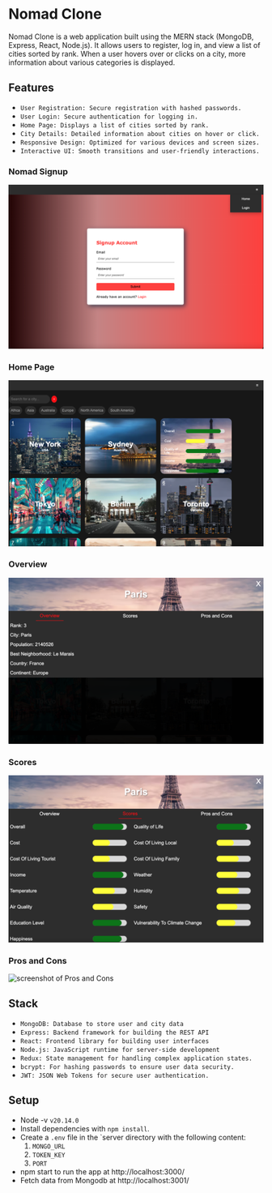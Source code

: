 # Nomad Clone

Nomad Clone is a web application built using the MERN stack (MongoDB, Express, React, Node.js). It allows users to register, log in, and view a list of cities sorted by rank. When a user hovers over or clicks on a city, more information about various categories is displayed.

## Features

- `User Registration: Secure registration with hashed passwords.`
- `User Login: Secure authentication for logging in.`
- `Home Page: Displays a list of cities sorted by rank.`
- `City Details: Detailed information about cities on hover or click.`
- `Responsive Design: Optimized for various devices and screen sizes.`
- `Interactive UI: Smooth transitions and user-friendly interactions.`

### Nomad Signup

![screenshot of Signup](https://github.com/Arie139/Nomad-Clone/blob/main/server/docs/Signup.png?raw=true)

### Home Page

![screenshot of Home Page](https://github.com/Arie139/Nomad-Clone/blob/main/server/docs/home_page.png?raw=true)

### Overview

![screenshot of Overview](https://github.com/Arie139/Nomad-Clone/blob/main/server/docs/overview.png?raw=true)

### Scores

![screenshot of Scores](https://github.com/Arie139/Nomad-Clone/blob/main/server/docs/Scores.png?raw=true)

### Pros and Cons

![screenshot of Pros and Cons](https://github.com/Arie139/scheduler/blob/master/docs/pro_con.png?raw=true)

## Stack

- `MongoDB: Database to store user and city data`
- `Express: Backend framework for building the REST API`
- `React: Frontend library for building user interfaces`
- `Node.js: JavaScript runtime for server-side development`
- `Redux: State management for handling complex application states.`
- `bcrypt: For hashing passwords to ensure user data security.`
- `JWT: JSON Web Tokens for secure user authentication.`

## Setup

- Node -v `v20.14.0`
- Install dependencies with `npm install`.
- Create a `.env` file in the `server directory with the following content:
  1. `MONGO_URL`
  2. `TOKEN_KEY`
  3. `PORT`
- npm start to run the app at http://localhost:3000/
- Fetch data from Mongodb at http://localhost:3001/

